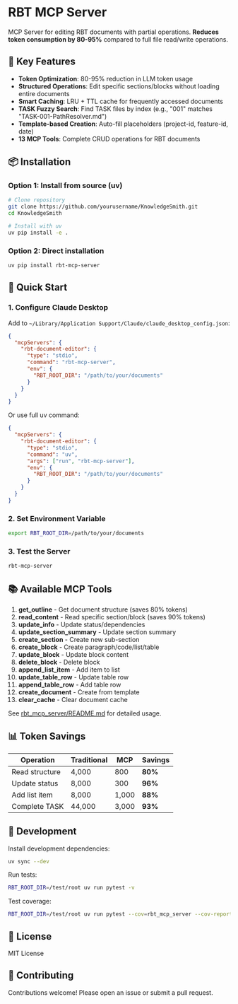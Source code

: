 # RBT MCP Server

MCP Server for editing RBT documents with partial operations. **Reduces token consumption by 80-95%** compared to full file read/write operations.

## 🎯 Key Features

- **Token Optimization**: 80-95% reduction in LLM token usage
- **Structured Operations**: Edit specific sections/blocks without loading entire documents
- **Smart Caching**: LRU + TTL cache for frequently accessed documents
- **TASK Fuzzy Search**: Find TASK files by index (e.g., "001" matches "TASK-001-PathResolver.md")
- **Template-based Creation**: Auto-fill placeholders (project-id, feature-id, date)
- **13 MCP Tools**: Complete CRUD operations for RBT documents

## 📦 Installation

### Option 1: Install from source (uv)

```bash
# Clone repository
git clone https://github.com/yourusername/KnowledgeSmith.git
cd KnowledgeSmith

# Install with uv
uv pip install -e .
```

### Option 2: Direct installation

```bash
uv pip install rbt-mcp-server
```

## 🚀 Quick Start

### 1. Configure Claude Desktop

Add to `~/Library/Application Support/Claude/claude_desktop_config.json`:

```json
{
  "mcpServers": {
    "rbt-document-editor": {
      "type": "stdio",
      "command": "rbt-mcp-server",
      "env": {
        "RBT_ROOT_DIR": "/path/to/your/documents"
      }
    }
  }
}
```

Or use full uv command:

```json
{
  "mcpServers": {
    "rbt-document-editor": {
      "type": "stdio",
      "command": "uv",
      "args": ["run", "rbt-mcp-server"],
      "env": {
        "RBT_ROOT_DIR": "/path/to/your/documents"
      }
    }
  }
}
```

### 2. Set Environment Variable

```bash
export RBT_ROOT_DIR=/path/to/your/documents
```

### 3. Test the Server

```bash
rbt-mcp-server
```

## 📚 Available MCP Tools

1. **get_outline** - Get document structure (saves 80% tokens)
2. **read_content** - Read specific section/block (saves 90% tokens)
3. **update_info** - Update status/dependencies
4. **update_section_summary** - Update section summary
5. **create_section** - Create new sub-section
6. **create_block** - Create paragraph/code/list/table
7. **update_block** - Update block content
8. **delete_block** - Delete block
9. **append_list_item** - Add item to list
10. **update_table_row** - Update table row
11. **append_table_row** - Add table row
12. **create_document** - Create from template
13. **clear_cache** - Clear document cache

See [rbt_mcp_server/README.md](rbt_mcp_server/README.md) for detailed usage.

## 📊 Token Savings

| Operation | Traditional | MCP | Savings |
|-----------|------------|-----|---------|
| Read structure | 4,000 | 800 | **80%** |
| Update status | 8,000 | 300 | **96%** |
| Add list item | 8,000 | 1,000 | **88%** |
| Complete TASK | 44,000 | 3,000 | **93%** |

## 🧪 Development

Install development dependencies:
```bash
uv sync --dev
```

Run tests:
```bash
RBT_ROOT_DIR=/test/root uv run pytest -v
```

Test coverage:
```bash
RBT_ROOT_DIR=/test/root uv run pytest --cov=rbt_mcp_server --cov-report=html
```

## 📝 License

MIT License

## 🤝 Contributing

Contributions welcome! Please open an issue or submit a pull request.
